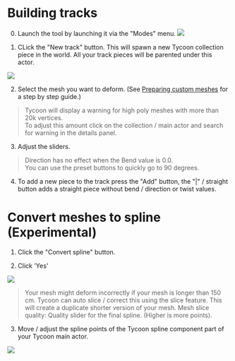 # Building tracks

0. Launch the tool by launching it via the "Modes" menu.
![](/img/start.jpg)


1. CLick the "New track" button.
This will spawn a new Tycoon collection piece in the world. All your track pieces will be parented under this actor.

![](/img/new_track_button.jpg)

2. Select the mesh you want to deform. (See [Preparing custom meshes](prep_mesh.md) for a step by step guide.)
> Tycoon will display a warning for high poly meshes with more than 20k vertices.  
To adjust this amount click on the collection / main actor and search for warning in the details panel.

3. Adjust the sliders. 
> Direction has no effect when the Bend value is 0.0.  
You can use the preset buttons to quickly go to 90 degrees.

4. To add a new piece to the track press the "Add" button, the "|" / straight button adds a straight piece without bend / direction or twist values.

# Convert meshes to spline (Experimental)

1. Click the "Convert spline" button.

2. Click 'Yes'

![](/img/converttosplinedialog.PNG)

>Your mesh might deform incorrectly if your mesh is longer than 150 cm. Tycoon can auto slice / correct this using the slice feature.
This will create a duplicate shorter version of your mesh.
Mesh slice quality: Quality slider for the final spline. (Higher is more points).

3. Move / adjust the spline points of the Tycoon spline component part of your Tycoon main actor.

![](/img/trackaddui.PNG)




